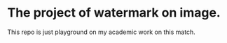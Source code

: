 # The project of watermark on image. 

This repo is just playground on my academic work on this match.
